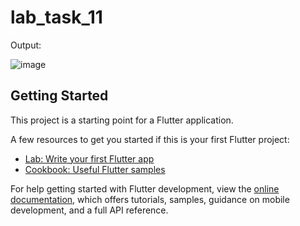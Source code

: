 # lab_task_11

Output:

![image](https://github.com/duaazehra43/Mad-tasks/assets/80267272/5c686ac1-6e9e-4952-9956-d6c2f00c685a)


## Getting Started

This project is a starting point for a Flutter application.

A few resources to get you started if this is your first Flutter project:

- [Lab: Write your first Flutter app](https://docs.flutter.dev/get-started/codelab)
- [Cookbook: Useful Flutter samples](https://docs.flutter.dev/cookbook)

For help getting started with Flutter development, view the
[online documentation](https://docs.flutter.dev/), which offers tutorials,
samples, guidance on mobile development, and a full API reference.
